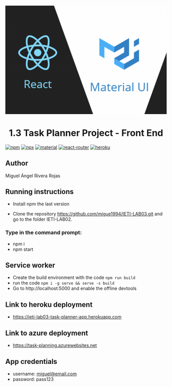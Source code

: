 ![](public/img/react-material-heroku.png)

<h1 align="center">1.3 Task Planner Project - Front End</h1>

[![npm](https://img.shields.io/badge/npm-v6.13.4-red.svg)](https://www.npmjs.com/)
[![npx](https://img.shields.io/badge/dependencies-npx-orange)](https://www.npmjs.com/package/npx)
[![material](https://img.shields.io/badge/dependencies-material--ui-yellow)](https://material-ui.com/)
[![react-router](https://img.shields.io/badge/dependencies-react--router-blue)](https://reacttraining.com/react-router/)
[![heroku](https://img.shields.io/badge/%E2%86%91_Deploy_to-Heroku-7056bf.svg)](https://www.heroku.com/)

## Author

Miguel Ángel Rivera Rojas

## Running instructions

- Install npm the last version

- Clone the repository https://github.com/migue1994/IETI-LAB03.git and go to the folder IETI-LAB02.

### Type in the command prompt:

- npm i
- npm start

## Service worker

- Create the build environment with the code ``npm run build``
- run the code ``npm i -g serve && serve -s build``
- Go to http://localhost:5000 and enable the offline devtools

## Link to heroku deployment

- https://ieti-lab03-task-planner-app.herokuapp.com

## Link to azure deployment

- https://task-planning.azurewebsites.net

## App credentials

- username: miguel@email.com
- password: pass123
